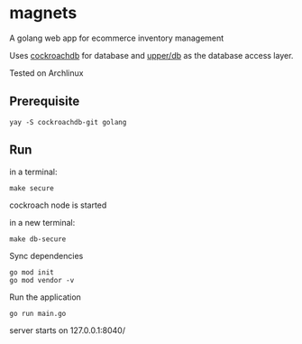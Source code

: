 # magnets

A golang web app for ecommerce inventory management

Uses [cockroachdb](https://www.cockroachlabs.com/docs/v20.2/build-a-go-app-with-cockroachdb-upperdb) for database and [upper/db](https://tour.upper.io/queries/01) as the database access layer.

Tested on Archlinux

## Prerequisite

```
yay -S cockroachdb-git golang
```

## Run

in a terminal:
```
make secure
```

cockroach node is started 

in a new terminal:
```
make db-secure
```

Sync dependencies
```
go mod init
go mod vendor -v
```

Run the application
```
go run main.go
```

server starts on 127.0.0.1:8040/
